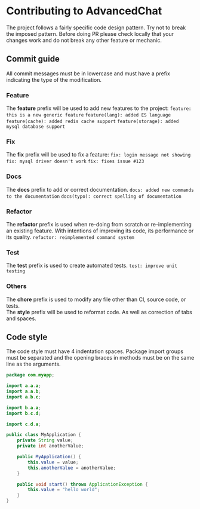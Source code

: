 # Contributing to AdvancedChat

The project follows a fairly specific code design pattern. Try not to break the imposed pattern. Before doing PR please check locally that your changes work and do not break any other feature or mechanic.

## Commit guide

All commit messages must be in lowercase and must have a prefix indicating the type of the modification.

### Feature

The **feature** prefix will be used to add new features to the project:
`feature: this is a new generic feature`
`feature(lang): added ES language`
`feature(cache): added redis cache support`
`feature(storage): added mysql database support`

### Fix

The **fix** prefix will be used to fix a feature:
`fix: login message not showing`
`fix: mysql driver doesn't work`
`fix: fixes issue #123`

### Docs

The **docs** prefix to add or correct documentation.
`docs: added new commands to the documentation`
`docs(typo): correct spelling of documentation`

### Refactor

The **refactor** prefix is used when re-doing from scratch or re-implementing an existing feature. With intentions of improving its code, its performance or its quality.
`refactor: reimplemented command system`

### Test

The **test** prefix is used to create automated tests.
`test: improve unit testing`

### Others

The **chore** prefix is used to modify any file other than CI, source code, or tests.  
The **style** prefix will be used to reformat code. As well as correction of tabs and spaces.

## Code style

The code style must have 4 indentation spaces. Package import groups must be separated and the opening braces in methods must be on the same line as the arguments.

```java
package com.myapp;

import a.a.a;
import a.a.b;
import a.b.c;

import b.a.a;
import b.c.d;

import c.d.a;

public class MyApplication {
    private String value;
    private int anotherValue;

    public MyApplication() {
        this.value = value;
        this.anotherValue = anotherValue;
    }

    public void start() throws ApplicationException {
        this.value = "hello world";
    }
}
```
